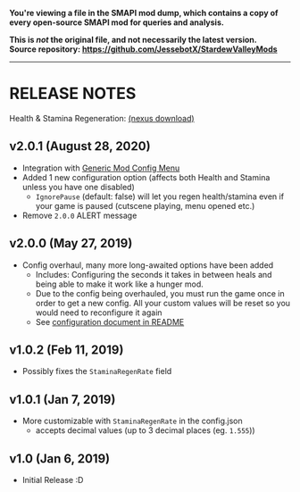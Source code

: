 **You're viewing a file in the SMAPI mod dump, which contains a copy of every open-source SMAPI mod
for queries and analysis.**

**This is _not_ the original file, and not necessarily the latest version.**  
**Source repository: https://github.com/JessebotX/StardewValleyMods**

----

# RELEASE NOTES
Health & Stamina Regeneration: [(nexus download)](https://www.nexusmods.com/stardewvalley/mods/3207)

## v2.0.1 (August 28, 2020)
- Integration with [Generic Mod Config Menu](https://www.nexusmods.com/stardewvalley/mods/5098)
- Added 1 new configuration option (affects both Health and Stamina unless you have one disabled)
  - `IgnorePause` (default: false) will let you regen health/stamina even if your game is paused (cutscene playing, menu opened etc.)
- Remove `2.0.0` ALERT message

## v2.0.0 (May 27, 2019)
- Config overhaul, many more long-awaited options have been added
  - Includes: Configuring the seconds it takes in between heals and being able to make it work like a hunger mod.
  - Due to the config being overhauled, you must run the game once in order to get a new config. All your custom values will be reset so you would need to reconfigure it again
  - See [configuration document in README](README.md#configure)

## v1.0.2 (Feb 11, 2019)
- Possibly fixes the ```StaminaRegenRate``` field

## v1.0.1 (Jan 7, 2019)
- More customizable with ```StaminaRegenRate``` in the config.json
  - accepts decimal values (up to 3 decimal places (eg. ```1.555```))

## v1.0 (Jan 6, 2019)
- Initial Release :D
